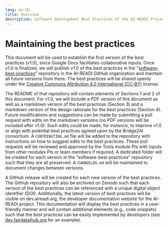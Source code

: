 ```yaml
---
lang: en-US
title: Overview
description: Software Development Best Practices of the AI-READI Project
---
```


# Maintaining the best practices

This document will be used to establish the first version of the best practices (v1.0), since Google Docs facilitates collaborative inputs. Once v1.0 is finalized, we will publish v1.0 of the best practices in the "[software-best-practices](https://github.com/AI-READI/software-best-practices)" repository in the AI-READI GitHub organization and maintain all future versions from there. The best practices will be shared openly under the [Creative Commons Attribution 4.0 International (CC-BY)](https://creativecommons.org/licenses/by/4.0/) license.

The README of that repository will contain elements of Sections 1 and 2 of this document. For v1.0, we will include a PDF version of this document as well as a markdown version of the best practices (Section 3) and a markdown version of the design rationale for the best practices (Section 4). Future modifications and suggestions can be made by submitting a pull request with edits on the markdown versions (no PDF versions will be included after v1.0). Such edits could be made, for instance, to improve v1.0 or align with potential best practices agreed upon by the Bridge2AI consortium. A `CONTRIBUTING.md` file will be added to the repository with instructions on how to suggest edits to the best practices. These pull requests will be reviewed and approved by the Tools module PIs with inputs from other modules PIs or team members if required. A dedicated folder will be created for each version in the "software-best-practices" repository such that they are all preserved. A `CHANGELOG.md` will be maintained to document changes between versions.

A GitHub release will be created for each new version of the best practices. The GitHub repository will also be archived on Zenodo such that each version of the best practices can be referenced with a unique digital object identifier (DOI). Additionally, the latest version of best practices will be visible on dev.aireadi.org, the developer documentation website for the AI-READI project. This documentation will display the best practices in a user-friendly manner and will contain additional elements (e.g., code snippets) such that the best practices can be easily implemented by developers (see [dev.fairdataihub.org](https://dev.fairdataihub.org/) for an example).

